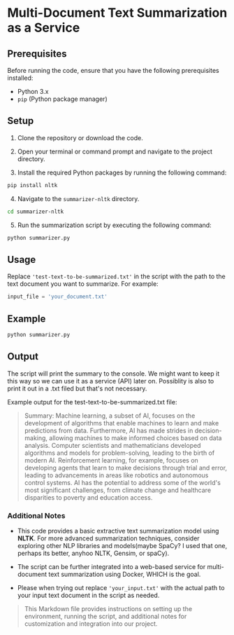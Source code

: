 # Multi-Document Text Summarization as a Service

## Prerequisites

Before running the code, ensure that you have the following prerequisites installed:

- Python 3.x
- `pip` (Python package manager)

## Setup

1. Clone the repository or download the code.

2. Open your terminal or command prompt and navigate to the project directory.

3. Install the required Python packages by running the following command:

```bash
pip install nltk
```

4. Navigate to the `summarizer-nltk` directory.

```bash
cd summarizer-nltk
```

5. Run the summarization script by executing the following command:

```bash
python summarizer.py
```

## Usage

Replace `'test-text-to-be-summarized.txt'` in the script with the path to the text document you want to summarize. For example:

```python
input_file = 'your_document.txt'
```

## Example

```bash
python summarizer.py
```

## Output

The script will print the summary to the console.
We might want to keep it this way so we can use it as a service (API) later on. Possiblity is also to print it out in a .txt filed but that's not necessary.

Example output for the test-text-to-be-summarized.txt file:

>Summary:
>Machine learning, a subset of AI, focuses on the development of algorithms that enable machines to learn and make predictions from data.
>Furthermore, AI has made strides in decision-making, allowing machines to make informed choices based on data analysis.
>Computer scientists and mathematicians developed algorithms and models for problem-solving, leading to the birth of modern AI.
>Reinforcement learning, for example, focuses on developing agents that learn to make decisions through trial and error, leading to advancements in areas like robotics and autonomous control systems.
>AI has the potential to address some of the world's most significant challenges, from climate change and healthcare disparities to poverty and education access.



### Additional Notes

- This code provides a basic extractive text summarization model using **NLTK**. For more advanced summarization techniques, consider exploring other NLP libraries and models(maybe SpaCy? I used that one, perhaps its better, anyhoo NLTK, Gensim, or spaCy).

- The script can be further integrated into a web-based service for multi-document text summarization using Docker, WHICH is the goal.

- Please when trying out replace `'your_input.txt'` with the actual path to your input text document in the script as needed. 

> This Markdown file provides instructions on setting up the environment, running the script, and additional notes for customization and integration into our project.
